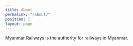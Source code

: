 ```yaml
---
title: About
permalink: "/about/"
position: 1
layout: page
---
```


Myanmar Railways is the authority for railways in Myanmar. 